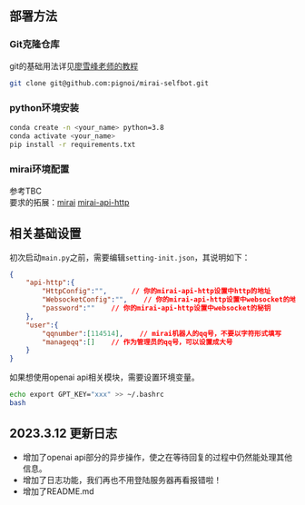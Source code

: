 ## 部署方法
### Git克隆仓库
git的基础用法详见[廖雪峰老师的教程](https://www.liaoxuefeng.com/wiki/896043488029600/896067074338496)
```bash
git clone git@github.com:pignoi/mirai-selfbot.git
```
### python环境安装
```bash
conda create -n <your_name> python=3.8
conda activate <your_name>
pip install -r requirements.txt
```
### mirai环境配置
参考TBC<br>
要求的拓展：[mirai](https://github.com/mamoe/mirai)   [mirai-api-http](https://github.com/project-mirai/mirai-api-http)

## 相关基础设置
初次启动```main.py```之前，需要编辑```setting-init.json```，其说明如下：
```json
{
    "api-http":{
        "HttpConfig":"",      // 你的mirai-api-http设置中http的地址
        "WebsocketConfig":"",    // 你的mirai-api-http设置中websocket的地址
        "password":""    // 你的mirai-api-http设置中websocket的秘钥
    },
    "user":{
        "qqnumber":[114514],    // mirai机器人的qq号，不要以字符形式填写
        "manageqq":[]    // 作为管理员的qq号，可以设置成大号
    }
}
```
如果想使用openai api相关模块，需要设置环境变量。
```bash
echo export GPT_KEY="xxx" >> ~/.bashrc
bash
```

## 2023.3.12 更新日志
- 增加了openai api部分的异步操作，使之在等待回复的过程中仍然能处理其他信息。
- 增加了日志功能，我们再也不用登陆服务器再看报错啦！
- 增加了README.md